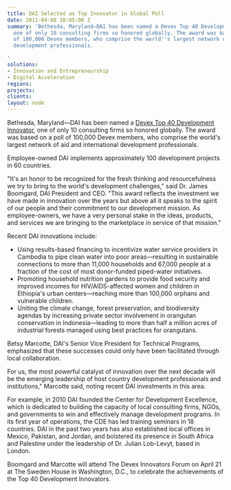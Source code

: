 ```yaml
---
title: DAI Selected as Top Innovator in Global Poll
date: 2011-04-08 18:05:00 Z
summary: 'Bethesda, Maryland—DAI has been named a Devex Top 40 Development Innovator,
  one of only 10 consulting firms so honored globally. The award was based on a poll
  of 100,000 Devex members, who comprise the world''s largest network of aid and international
  development professionals.

'
solutions:
- Innovation and Entrepreneurship
- Digital Acceleration
regions: 
projects: 
clients: 
layout: node
---
```


Bethesda, Maryland—DAI has been named a [Devex Top 40 Development Innovator][1], one of only 10 consulting firms so honored globally. The award was based on a poll of 100,000 Devex members, who comprise the world's largest network of aid and international development professionals.

Employee-owned DAI implements approximately 100 development projects in 60 countries.

"It's an honor to be recognized for the fresh thinking and resourcefulness we try to bring to the world's development challenges," said Dr. James Boomgard, DAI President and CEO. "This award reflects the investment we have made in innovation over the years but above all it speaks to the spirit of our people and their commitment to our development mission. As employee-owners, we have a very personal stake in the ideas, products, and services we are bringing to the marketplace in service of that mission."

Recent DAI innovations include:

* Using results-based financing to incentivize water service providers in Cambodia to pipe clean water into poor areas—resulting in sustainable connections to more than 11,000 households and 67,000 people at a fraction of the cost of most donor-funded piped-water initiatives.
* Promoting household nutrition gardens to provide food security and improved incomes for HIV/AIDS-affected women and children in Ethiopia's urban centers—reaching more than 100,000 orphans and vulnerable children.
* Uniting the climate change, forest preservation, and biodiversity agendas by increasing private sector involvement in orangutan conservation in Indonesia—leading to more than half a million acres of industrial forests managed using best practices for orangutans.

Betsy Marcotte, DAI's Senior Vice President for Technical Programs, emphasized that these successes could only have been facilitated through local collaboration.

For us, the most powerful catalyst of innovation over the next decade will be the emerging leadership of host country development professionals and institutions," Marcotte said, noting recent DAI investments in this area.

For example, in 2010 DAI founded the Center for Development Excellence, which is dedicated to building the capacity of local consulting firms, NGOs, and governments to win and effectively manage development programs. In its first year of operations, the CDE has led training seminars in 18 countries. DAI in the past two years has also established local offices in Mexico, Pakistan, and Jordan, and bolstered its presence in South Africa and Palestine under the leadership of Dr. Julian Lob-Levyt, based in London.

Boomgard and Marcotte will attend The Devex Innovators Forum on April 21 at The Sweden House in Washington, D.C., to celebrate the achievements of the Top 40 Development Innovators.

[1]: http://www.devex.com/en/blogs/innovators-blog/dai
